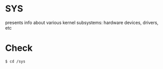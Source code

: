 # SYS
presents info about various kernel subsystems: hardware devices, drivers, etc

# Check
```console
$ cd /sys
```
